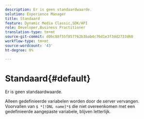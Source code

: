 ```yaml
---
description: Er is geen standaardwaarde.
solution: Experience Manager
title: Standaard
feature: Dynamic Media Classic,SDK/API
role: Developer,Business Practitioner
translation-type: tm+mt
source-git-commit: d0bc88f55f857762b3bab4c76d1e3f3dd2733d60
workflow-type: tm+mt
source-wordcount: '43'
ht-degree: 0%

---
```



# Standaard{#default}

Er is geen standaardwaarde.

Alleen gedefinieerde variabelen worden door de server vervangen. Voorvallen van `$ *[!DNL name]*$` die niet overeenkomen met een gedefinieerde aangepaste variabele, blijven letterlijk.
